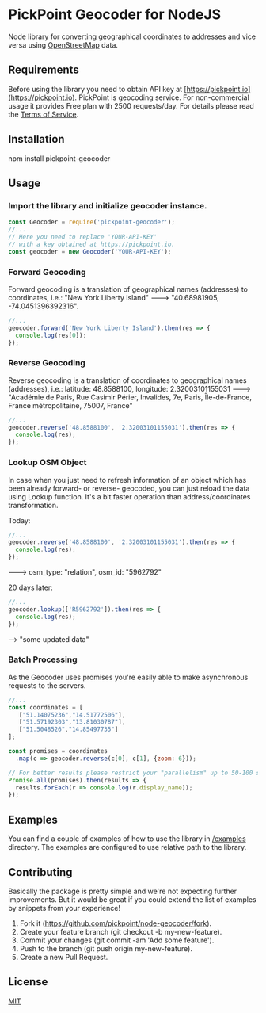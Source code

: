 # PickPoint Geocoder for NodeJS
Node library for converting geographical coordinates to addresses and vice versa using [OpenStreetMap](https://www.openstreetmap.org/about) data.

## Requirements
Before using the library you need to obtain API key at [https://pickpoint.io](https://pickpoint.io).
PickPoint is geocoding service. For non-commercial usage it provides Free plan with 2500 requests/day. 
For details please read the [Terms of Service](https://pickpoint.io/terms-of-service).

## Installation
npm install pickpoint-geocoder

## Usage

### Import the library and initialize geocoder instance.
```javascript
const Geocoder = require('pickpoint-geocoder');
//...
// Here you need to replace 'YOUR-API-KEY' 
// with a key obtained at https://pickpoint.io.
const geocoder = new Geocoder('YOUR-API-KEY');
```

### Forward Geocoding
Forward geocoding is a translation of geographical names (addresses) to coordinates, i.e.:
 "New York Liberty Island" ---> "40.68981905, -74.0451396392316".

```javascript
//...
geocoder.forward('New York Liberty Island').then(res => {
  console.log(res[0]);
});
```

### Reverse Geocoding
Reverse geocoding is a translation of coordinates to geographical names (addresses), i.e.:
latitude: 48.8588100, longitude: 2.32003101155031 ---> "Académie de Paris, Rue Casimir Périer, Invalides, 7e, Paris, Île-de-France, France métropolitaine, 75007, France" 

```javascript
//...
geocoder.reverse('48.8588100', '2.32003101155031').then(res => {
  console.log(res);
});
```

### Lookup OSM Object
In case when you just need to refresh information of an object which has been already forward- or reverse- geocoded, 
you can just reload the data using Lookup function. It's a bit faster operation than address/coordinates transformation.


Today:
```javascript
//...
geocoder.reverse('48.8588100', '2.32003101155031').then(res => {
  console.log(res);
});
```
---> osm_type: "relation", osm_id: "5962792" 

20 days later:
```javascript
//...
geocoder.lookup(['R5962792']).then(res => {
  console.log(res);
});
```
--> "some updated data"

### Batch Processing
As the Geocoder uses promises you're easily able to make asynchronous requests to the servers.
 
```javascript
//...
const coordinates = [
   ["51.14075236","14.51772506"],
   ["51.57192303","13.81030787"],
   ["51.5048526","14.85497735"]
];

const promises = coordinates
  .map(c => geocoder.reverse(c[0], c[1], {zoom: 6}));

// For better results please restrict your "parallelism" up to 50-100 simultaneous calls. 
Promise.all(promises).then(results => {
  results.forEach(r => console.log(r.display_name));
});
```

## Examples
You can find a couple of examples of how to use the library 
in [/examples](https://github.com/pickpoint/node-geocoder/tree/master/examples) directory.
The examples are configured to use relative path to the library.

## Contributing
Basically the package is pretty simple and we're not expecting further improvements.
But it would be great if you could extend the list of examples by snippets from your experience!

1. Fork it (https://github.com/pickpoint/node-geocoder/fork).
2. Create your feature branch (git checkout -b my-new-feature).
3. Commit your changes (git commit -am 'Add some feature').
4. Push to the branch (git push origin my-new-feature).
5. Create a new Pull Request.

## License
[MIT](https://github.com/pickpoint/node-geocoder/blob/master/LICENSE)